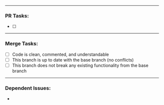 <!---Explain your PR here: What it does, its functionality, etc. --->

---
### PR Tasks:
<!-- Explain your specific PR tasks here that need to be done, in order for your code to be considered ready for merge. -->
- [ ] 

---
### Merge Tasks:
<!-- Most important. These must be done for your PR to be considered for merging. -->
- [ ] Code is clean, commented, and understandable
- [ ] This branch is up to date with the base branch (no conflicts)
- [ ] This branch does not break any existing functionality from the base branch

---
### Dependent Issues:
<!-- Place any dependent issues/PBIs here -->
- 